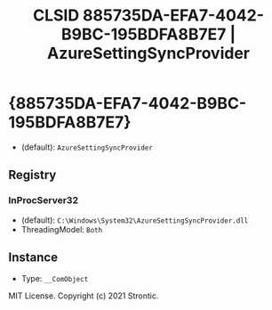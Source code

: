 ﻿---
title: "CLSID 885735DA-EFA7-4042-B9BC-195BDFA8B7E7 | AzureSettingSyncProvider"
excerpt: What is COM-Object CLSID 885735DA-EFA7-4042-B9BC-195BDFA8B7E7?
---

# {885735DA-EFA7-4042-B9BC-195BDFA8B7E7}

* (default): `AzureSettingSyncProvider`

## Registry


### InProcServer32

* (default): `C:\Windows\System32\AzureSettingSyncProvider.dll`
* ThreadingModel: `Both`

## Instance

* Type: `__ComObject`

MIT License. Copyright (c) 2021 Strontic.


